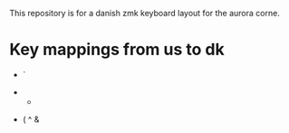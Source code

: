 This repository is for a danish zmk keyboard layout for the aurora corne. 








# Key mappings from us to dk

+ `
- +
* (
^ &
